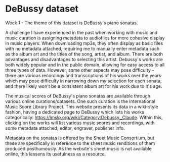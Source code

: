
# DeBussy dataset
<!-- Version 1.0 -->
Week 1 - 
The theme of this dataset is DeBussy's piano sonatas. 

A challenge I have experienced in the past when working with music and music curation is assigning metadata to audiofiles for more cohesive display in music players. When downloading mp3s, they often display as basic files with no metadata attached, requiring me to manually enter metadata such as the album art and the titles of the song, artist, and album.
There are both advantages and disadvantages to selecting this artist. Debussy's works are both widely popular and in the public domain, allowing for easy access to all three types of data. However, some other aspects may pose difficulty - there are various recordings and transcriptions of his works over the years which may pose difficulty in narrowing down my selection for each sonata, and there likely won't be a consistent album art for his work due to it's age. 

The musical scores of DeBussy's piano sonatas are available through various online curations/datasets. One such curation is the International Music Score Library Project. This website presents its data in a wiki-style fashion, having a dedicated page to DeBussy which lists his works categorically: https://imslp.org/wiki/Category:Debussy,_Claude. Within this, clicking on the works will list various music scores and recordings, with some metadata attached; editor, engraver, publisher info.

Metadata on the sonatas is offered by the Sheet Music Consortium, but these are specifically in reference to the sheet music renditions of them produced posthumously. As the website's sheet music is not available online, this lessens its usefulness as a resource.
